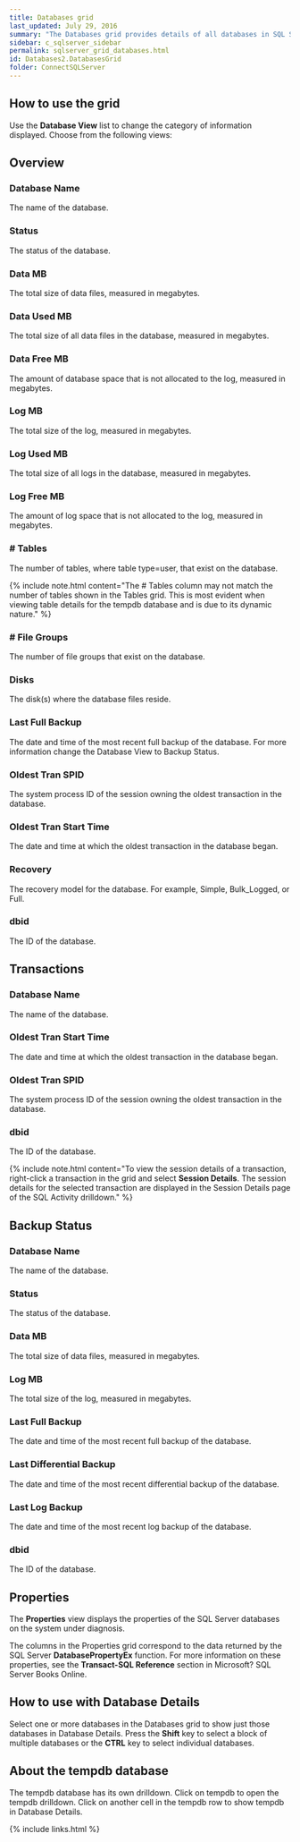 ```yaml
---
title: Databases grid
last_updated: July 29, 2016
summary: "The Databases grid provides details of all databases in SQL Server."
sidebar: c_sqlserver_sidebar
permalink: sqlserver_grid_databases.html
id: Databases2.DatabasesGrid
folder: ConnectSQLServer
---
```



## How to use the grid

Use the **Database View** list to change the category of information displayed. Choose from the following views:

## Overview

### Database Name

The name of the database.

### Status

The status of the database.

### Data MB

The total size of data files, measured in megabytes.

### Data Used MB

The total size of all data files in the database, measured in megabytes.

### Data Free MB

The amount of database space that is not allocated to the log, measured in megabytes.

### Log MB

The total size of the log, measured in megabytes.

### Log Used MB

The total size of all logs in the database, measured in megabytes.

### Log Free MB

The amount of log space that is not allocated to the log, measured in megabytes.

### # Tables

The number of tables, where table type=user, that exist on the database.

{% include note.html content="The # Tables column may not match the number of tables shown in the Tables grid. This is most evident when viewing table details for the tempdb database and is due to its dynamic nature." %}

### # File Groups

The number of file groups that exist on the database.

### Disks

The disk(s) where the database files reside.

### Last Full Backup

The date and time of the most recent full backup of the database. For more information change the Database View to Backup Status.

### Oldest Tran SPID

The system process ID of the session owning the oldest transaction in the database.

### Oldest Tran Start Time

The date and time at which the oldest transaction in the database began.

### Recovery

The recovery model for the database. For example, Simple, Bulk_Logged, or Full.

### dbid

The ID of the database.


## Transactions

### Database Name

The name of the database.

### Oldest Tran Start Time

The date and time at which the oldest transaction in the database began.

### Oldest Tran SPID

The system process ID of the session owning the oldest transaction in the database.

### dbid

The ID of the database.

{% include note.html content="To view the session details of a transaction, right-click a transaction in the grid and select **Session Details**. The session details for the selected transaction are displayed in the Session Details page of the SQL Activity drilldown." %}

## Backup Status

### Database Name

The name of the database.

### Status

The status of the database.

### Data MB

The total size of data files, measured in megabytes.

### Log MB

The total size of the log, measured in megabytes.

### Last Full Backup

The date and time of the most recent full backup of the database.

### Last Differential Backup

The date and time of the most recent differential backup of the database.

### Last Log Backup

The date and time of the most recent log backup of the database.

### dbid

The ID of the database.


## Properties

The **Properties** view displays the properties of the SQL Server databases on the system under diagnosis.

The columns in the Properties grid correspond to the data returned by the SQL Server **DatabasePropertyEx** function. For more information on these properties, see the **Transact-SQL Reference** section in Microsoft? SQL Server Books Online.


## How to use with Database Details

Select one or more databases in the Databases grid to show just those databases in Database Details. Press the **Shift** key to select a block of multiple databases or the **CTRL** key to select individual databases.

## About the tempdb database

The tempdb database has its own drilldown. Click on tempdb to open the tempdb drilldown. Click on another cell in the tempdb row to show tempdb in Database Details.



{% include links.html %}
